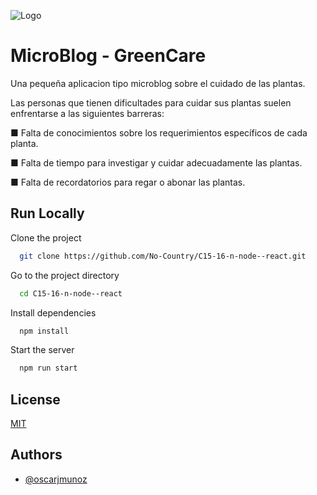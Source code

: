 
![Logo](https://i.postimg.cc/6QF7cMcG/logo-greencare.png)




# MicroBlog - GreenCare

Una pequeña aplicacion tipo microblog sobre el cuidado de las plantas.


Las personas que tienen dificultades para cuidar sus plantas suelen enfrentarse a las siguientes barreras:

■ Falta de conocimientos sobre los requerimientos específicos de cada planta.

■ Falta de tiempo para investigar y cuidar adecuadamente las plantas.

■ Falta de recordatorios para regar o abonar las plantas.




## Run Locally

Clone the project

```bash
  git clone https://github.com/No-Country/C15-16-n-node--react.git
```

Go to the project directory

```bash
  cd C15-16-n-node--react
```

Install dependencies

```bash
  npm install
```

Start the server

```bash
  npm run start
```


## License

[MIT](https://choosealicense.com/licenses/mit/)


## Authors

- [@oscarjmunoz](https://www.github.com/octokatherine)

